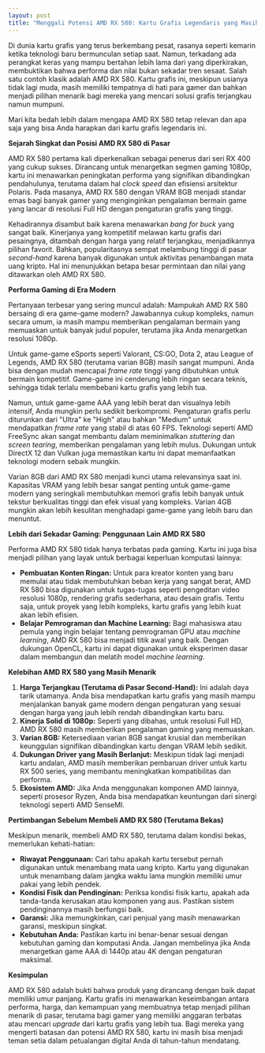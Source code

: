 ```yaml
---
layout: post
title: "Menggali Potensi AMD RX 580: Kartu Grafis Legendaris yang Masih Relevan"
---
```


Di dunia kartu grafis yang terus berkembang pesat, rasanya seperti kemarin ketika teknologi baru bermunculan setiap saat. Namun, terkadang ada perangkat keras yang mampu bertahan lebih lama dari yang diperkirakan, membuktikan bahwa performa dan nilai bukan sekadar tren sesaat. Salah satu contoh klasik adalah AMD RX 580. Kartu grafis ini, meskipun usianya tidak lagi muda, masih memiliki tempatnya di hati para gamer dan bahkan menjadi pilihan menarik bagi mereka yang mencari solusi grafis terjangkau namun mumpuni.

Mari kita bedah lebih dalam mengapa AMD RX 580 tetap relevan dan apa saja yang bisa Anda harapkan dari kartu grafis legendaris ini.

**Sejarah Singkat dan Posisi AMD RX 580 di Pasar**

AMD RX 580 pertama kali diperkenalkan sebagai penerus dari seri RX 400 yang cukup sukses. Dirancang untuk menargetkan segmen gaming 1080p, kartu ini menawarkan peningkatan performa yang signifikan dibandingkan pendahulunya, terutama dalam hal *clock speed* dan efisiensi arsitektur Polaris. Pada masanya, AMD RX 580 dengan VRAM 8GB menjadi standar emas bagi banyak gamer yang menginginkan pengalaman bermain game yang lancar di resolusi Full HD dengan pengaturan grafis yang tinggi.

Kehadirannya disambut baik karena menawarkan *bang for buck* yang sangat baik. Kinerjanya yang kompetitif melawan kartu grafis dari pesaingnya, ditambah dengan harga yang relatif terjangkau, menjadikannya pilihan favorit. Bahkan, popularitasnya sempat melambung tinggi di pasar *second-hand* karena banyak digunakan untuk aktivitas penambangan mata uang kripto. Hal ini menunjukkan betapa besar permintaan dan nilai yang ditawarkan oleh AMD RX 580.

**Performa Gaming di Era Modern**

Pertanyaan terbesar yang sering muncul adalah: Mampukah AMD RX 580 bersaing di era game-game modern? Jawabannya cukup kompleks, namun secara umum, ia masih mampu memberikan pengalaman bermain yang memuaskan untuk banyak judul populer, terutama jika Anda menargetkan resolusi 1080p.

Untuk game-game eSports seperti Valorant, CS:GO, Dota 2, atau League of Legends, AMD RX 580 (terutama varian 8GB) masih sangat mumpuni. Anda bisa dengan mudah mencapai *frame rate* tinggi yang dibutuhkan untuk bermain kompetitif. Game-game ini cenderung lebih ringan secara teknis, sehingga tidak terlalu membebani kartu grafis yang lebih tua.

Namun, untuk game-game AAA yang lebih berat dan visualnya lebih intensif, Anda mungkin perlu sedikit berkompromi. Pengaturan grafis perlu diturunkan dari "Ultra" ke "High" atau bahkan "Medium" untuk mendapatkan *frame rate* yang stabil di atas 60 FPS. Teknologi seperti AMD FreeSync akan sangat membantu dalam meminimalkan *stuttering* dan *screen tearing*, memberikan pengalaman yang lebih mulus. Dukungan untuk DirectX 12 dan Vulkan juga memastikan kartu ini dapat memanfaatkan teknologi modern sebaik mungkin.

Varian 8GB dari AMD RX 580 menjadi kunci utama relevansinya saat ini. Kapasitas VRAM yang lebih besar sangat penting untuk game-game modern yang seringkali membutuhkan memori grafis lebih banyak untuk tekstur berkualitas tinggi dan efek visual yang kompleks. Varian 4GB mungkin akan lebih kesulitan menghadapi game-game yang lebih baru dan menuntut.

**Lebih dari Sekadar Gaming: Penggunaan Lain AMD RX 580**

Performa AMD RX 580 tidak hanya terbatas pada gaming. Kartu ini juga bisa menjadi pilihan yang layak untuk berbagai keperluan komputasi lainnya:

*   **Pembuatan Konten Ringan:** Untuk para kreator konten yang baru memulai atau tidak membutuhkan beban kerja yang sangat berat, AMD RX 580 bisa digunakan untuk tugas-tugas seperti pengeditan video resolusi 1080p, rendering grafis sederhana, atau desain grafis. Tentu saja, untuk proyek yang lebih kompleks, kartu grafis yang lebih kuat akan lebih efisien.
*   **Belajar Pemrograman dan Machine Learning:** Bagi mahasiswa atau pemula yang ingin belajar tentang pemrograman GPU atau *machine learning*, AMD RX 580 bisa menjadi titik awal yang baik. Dengan dukungan OpenCL, kartu ini dapat digunakan untuk eksperimen dasar dalam membangun dan melatih model *machine learning*.

**Kelebihan AMD RX 580 yang Masih Menarik**

1.  **Harga Terjangkau (Terutama di Pasar Second-Hand):** Ini adalah daya tarik utamanya. Anda bisa mendapatkan kartu grafis yang masih mampu menjalankan banyak game modern dengan pengaturan yang sesuai dengan harga yang jauh lebih rendah dibandingkan kartu baru.
2.  **Kinerja Solid di 1080p:** Seperti yang dibahas, untuk resolusi Full HD, AMD RX 580 masih memberikan pengalaman gaming yang memuaskan.
3.  **Varian 8GB:** Ketersediaan varian 8GB sangat krusial dan memberikan keunggulan signifikan dibandingkan kartu dengan VRAM lebih sedikit.
4.  **Dukungan Driver yang Masih Berlanjut:** Meskipun tidak lagi menjadi kartu andalan, AMD masih memberikan pembaruan driver untuk kartu RX 500 series, yang membantu meningkatkan kompatibilitas dan performa.
5.  **Ekosistem AMD:** Jika Anda menggunakan komponen AMD lainnya, seperti prosesor Ryzen, Anda bisa mendapatkan keuntungan dari sinergi teknologi seperti AMD SenseMI.

**Pertimbangan Sebelum Membeli AMD RX 580 (Terutama Bekas)**

Meskipun menarik, membeli AMD RX 580, terutama dalam kondisi bekas, memerlukan kehati-hatian:

*   **Riwayat Penggunaan:** Cari tahu apakah kartu tersebut pernah digunakan untuk menambang mata uang kripto. Kartu yang digunakan untuk menambang dalam jangka waktu lama mungkin memiliki umur pakai yang lebih pendek.
*   **Kondisi Fisik dan Pendinginan:** Periksa kondisi fisik kartu, apakah ada tanda-tanda kerusakan atau komponen yang aus. Pastikan sistem pendinginannya masih berfungsi baik.
*   **Garansi:** Jika memungkinkan, cari penjual yang masih menawarkan garansi, meskipun singkat.
*   **Kebutuhan Anda:** Pastikan kartu ini benar-benar sesuai dengan kebutuhan gaming dan komputasi Anda. Jangan membelinya jika Anda menargetkan game AAA di 1440p atau 4K dengan pengaturan maksimal.

**Kesimpulan**

AMD RX 580 adalah bukti bahwa produk yang dirancang dengan baik dapat memiliki umur panjang. Kartu grafis ini menawarkan keseimbangan antara performa, harga, dan kemampuan yang membuatnya tetap menjadi pilihan menarik di pasar, terutama bagi gamer yang memiliki anggaran terbatas atau mencari *upgrade* dari kartu grafis yang lebih tua. Bagi mereka yang mengerti batasan dan potensi AMD RX 580, kartu ini masih bisa menjadi teman setia dalam petualangan digital Anda di tahun-tahun mendatang.

